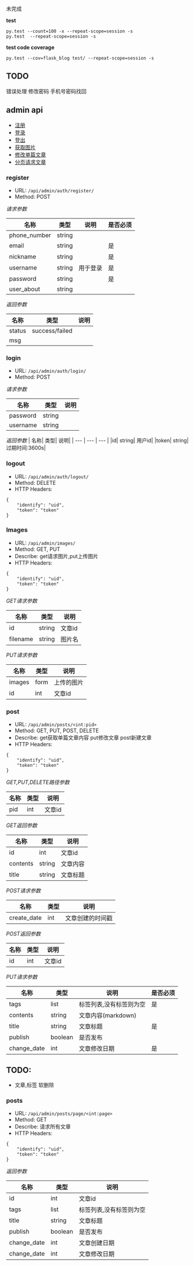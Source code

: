 未完成

**test**

```shell script
py.test --count=100 -x --repeat-scope=session -s
py.test  --repeat-scope=session -s
```
**test code coverage**
```shell script
py.test --cov=flask_blog test/ --repeat-scope=session -s
```
## TODO
错误处理
修改密码
手机号密码找回

## admin api
- [注册](#register)
- [登录](#login)
- [登出](#logout)
- [获取图片](#Images)
- [修改单篇文章](#post)
- [分页请求文章](#posts)




### register
- URL: ```/api/admin/auth/register/```
- Method: POST

*请求参数*

| 名称| 类型| 说明| 是否必须|
| --- | --- | --- | --- |
|phone_number| string| |  |
|email| string| | 是 |
|nickname| string| | 是 |
|username| string| 用于登录 |是 |
|password| string| | 是|
|user_about| string|  |  |


*返回参数*

| 名称| 类型| 说明|
| --- | --- | --- |
|status| success/failed| | 
|msg| | | 


### login
+ URL: ```/api/admin/auth/login/```
+ Method: POST

*请求参数*

| 名称| 类型| 说明| 
| --- | --- | --- |
|password| string| | 
|username| string| | 

*返回参数*
| 名称| 类型| 说明| 
| --- | --- | --- |
|id| string| 用户id| 
|token| string| 过期时间:3600s| 

### logout

+ URL: ```/api/admin/auth/logout/```
+ Method: DELETE
+ HTTP Headers: 
```
{
    "identify": "uid",
    "token": "token"
}
```

### Images
+ URL: ```/api/admin/images/```
+ Method: GET, PUT
+ Describe: get请求图片,put上传图片
+ HTTP Headers: 
```
{
    "identify": "uid",
    "token": "token"
}
```

*GET请求参数*

| 名称| 类型| 说明| 
| --- | --- | --- |
|id| string| 文章id| 
|filename| string|图片名| 


*PUT请求参数*

| 名称| 类型| 说明| 
| --- | --- | --- |
|images| form|上传的图片| 
|id| int| 文章id| 


### post
+ URL: ```/api/admin/posts/<int:pid>```
+ Method: GET, PUT, POST, DELETE
+ Describe: get获取单篇文章内容 put修改文章 post新建文章
+ HTTP Headers: 
```
{
    "identify": "uid",
    "token": "token"
}
```

*GET,PUT,DELETE路径参数*

| 名称| 类型| 说明| 
| --- | --- | --- |
|pid| int| 文章id|

*GET返回参数*

| 名称| 类型| 说明| 
| --- | --- | --- |
|id| int| 文章id|
|contents| string| 文章内容|
|title| string| 文章标题|


*POST请求参数*
 
| 名称| 类型| 说明| 
| --- | --- | --- |
|create_date| int| 文章创建的时间戳|

*POST返回参数*

| 名称| 类型| 说明| 
| --- | --- | --- |
|id| int| 文章id|

*PUT请求参数*
 
| 名称| 类型| 说明| 是否必须|
| --- | --- | --- | --- |
|tags| list|标签列表,没有标签则为空|是|
|contents| string|文章内容(markdown)| |
|title| string|文章标题|是 |
|publish| boolean|是否发布| |
|change_date| int|文章修改日期|是|

## TODO:
- 文章,标签 软删除

### posts
+ URL: ```/api/admin/posts/page/<int:page>```
+ Method: GET
+ Describe: 请求所有文章
+ HTTP Headers: 
```
{
    "identify": "uid",
    "token": "token"
}
```

*返回参数*
 
| 名称| 类型| 说明|
| --- | --- | --- |
|id| int| 文章id|  |
|tags| list|标签列表,没有标签则为空|
|title| string|文章标题|
|publish| boolean|是否发布|
|change_date| int|文章创建日期|
|change_date| int|文章修改日期|
